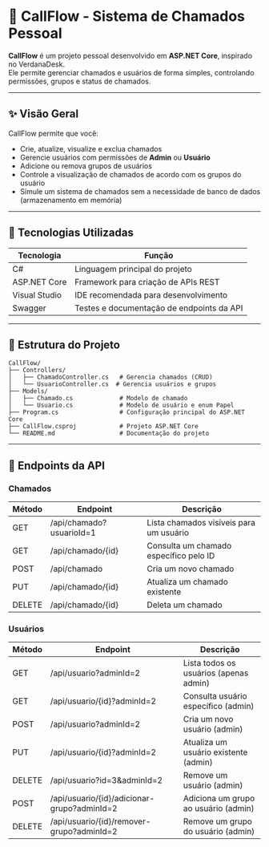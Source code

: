 # 📒 CallFlow - Sistema de Chamados Pessoal

**CallFlow** é um projeto pessoal desenvolvido em **ASP.NET Core**, inspirado no VerdanaDesk.  
Ele permite gerenciar chamados e usuários de forma simples, controlando permissões, grupos e status de chamados.

---

## ✨ Visão Geral

CallFlow permite que você:

- Crie, atualize, visualize e exclua chamados
- Gerencie usuários com permissões de **Admin** ou **Usuário**
- Adicione ou remova grupos de usuários
- Controle a visualização de chamados de acordo com os grupos do usuário
- Simule um sistema de chamados sem a necessidade de banco de dados (armazenamento em memória)

---

## 📁 Tecnologias Utilizadas

| Tecnologia       | Função                                           |
|-----------------|--------------------------------------------------|
| C#               | Linguagem principal do projeto                  |
| ASP.NET Core     | Framework para criação de APIs REST             |
| Visual Studio    | IDE recomendada para desenvolvimento           |
| Swagger          | Testes e documentação de endpoints da API       |

---

## 📂 Estrutura do Projeto

```plaintext
CallFlow/
├── Controllers/
│   ├── ChamadoController.cs   # Gerencia chamados (CRUD)
│   └── UsuarioController.cs  # Gerencia usuários e grupos
├── Models/
│   ├── Chamado.cs             # Modelo de chamado
│   └── Usuario.cs             # Modelo de usuário e enum Papel
├── Program.cs                 # Configuração principal do ASP.NET Core
├── CallFlow.csproj            # Projeto ASP.NET Core
└── README.md                  # Documentação do projeto
```
---
## 🔗 Endpoints da API

### Chamados

| Método | Endpoint                  | Descrição                                   |
|--------|---------------------------|--------------------------------------------|
| GET    | /api/chamado?usuarioId=1  | Lista chamados visíveis para um usuário    |
| GET    | /api/chamado/{id}         | Consulta um chamado específico pelo ID     |
| POST   | /api/chamado              | Cria um novo chamado                        |
| PUT    | /api/chamado/{id}         | Atualiza um chamado existente              |
| DELETE | /api/chamado/{id}         | Deleta um chamado                           |

### Usuários

| Método | Endpoint                                           | Descrição                                  |
|--------|---------------------------------------------------|-------------------------------------------|
| GET    | /api/usuario?adminId=2                            | Lista todos os usuários (apenas admin)    |
| GET    | /api/usuario/{id}?adminId=2                      | Consulta usuário específico (admin)       |
| POST   | /api/usuario?adminId=2                            | Cria um novo usuário (admin)              |
| PUT    | /api/usuario/{id}?adminId=2                      | Atualiza um usuário existente (admin)     |
| DELETE | /api/usuario?id=3&adminId=2                      | Remove um usuário (admin)                 |
| POST   | /api/usuario/{id}/adicionar-grupo?adminId=2     | Adiciona um grupo ao usuário (admin)      |
| DELETE | /api/usuario/{id}/remover-grupo?adminId=2       | Remove um grupo do usuário (admin)        |
